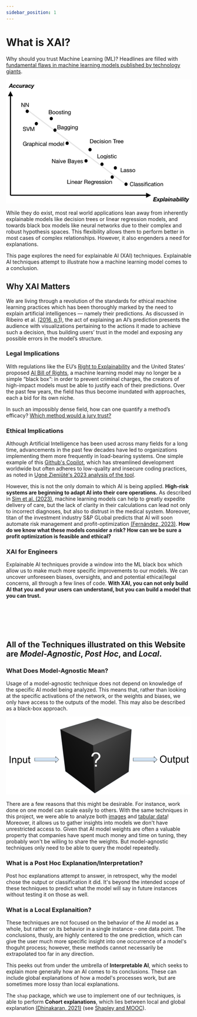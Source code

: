 ```yaml
---
sidebar_position: 1
---
```



# What is XAI?

Why should you trust Machine Learning (ML)? Headlines are filled with [fundamental flaws in machine learning models published by technology giants](https://www.nytimes.com/2023/05/22/technology/ai-photo-labels-google-apple.html).

![Accuracy vs explainability graph](src/accuracy_vs_explainability.png "In general, the more complicated – and inscrutable – your model, the more powerful it can become.")

While they do exist, most real world applications lean away from inherently explainable models like decision trees or linear regression models, and towards black box models like neural networks due to their complex and robust hypothesis spaces. This flexibility allows them to perform better in most cases of complex relationships. However, it also engenders a need for explanations.

This page explores the need for explainable AI (XAI) techniques. Explainable AI techniques attempt to illustrate how a machine learning model comes to a conclusion.


## Why XAI Matters
We are living through a revolution of the standards for ethical machine learning practices which has been thoroughly marked by the need to explain artificial intelligences — namely their predictions. As discussed in Ribeiro et al. [(2016, p.1)](https://arxiv.org/abs/1602.04938), the act of explaining an AI’s prediction presents the audience with visualizations pertaining to the actions it made to achieve such a decision, thus building users’ trust in the model and exposing any possible errors in the model’s structure.

### Legal Implications
With regulations like the EU’s [Right to Explainability](https://www.europarl.europa.eu/news/en/press-room/20231206IPR15699/artificial-intelligence-act-deal-on-comprehensive-rules-for-trustworthy-ai) and the United States’ proposed [AI Bill of Rights](https://www.whitehouse.gov/ostp/ai-bill-of-rights/), a machine learning model may no longer be a simple “black box”: in order to prevent criminal charges, the creators of high-impact models must be able to justify each of their predictions. Over the past few years, the field has thus become inundated with approaches, each a bid for its own niche.

In such an impossibly dense field, how can one quantify a method’s efficacy? [Which method would a jury trust?](../Shapley%20Values/The%20EU's%20right%20to%20explainability.md)


### Ethical Implications

Although Artificial Intelligence has been used across many fields for a long time, advancements in the past few decades have led to organizations implementing them more frequently in load-bearing systems. One simple example of this [Github's Copilot](https://github.com/features/copilot), which has streamlined development worldwide but often adheres to low-quality and insecure coding practices, as noted in [Ugnė Zieniūtė's 2023 analysis of the tool](https://nordvpn.com/blog/is-github-copilot-safe-to-use-at-work/).

However, this is not the only domain to which AI is being applied. **High-risk systems are beginning to adapt AI into their core operations.** As described in [Sim et al. (2023)](https://journals.lww.com/smj/Fulltext/2023/02000/Machine_learning_in_medicine__what_clinicians.1.aspx#:~:text=on%20ML%20projects.-,Explainability,-The%20concept%20of), machine learning models can help to greatly expedite delivery of care, but the lack of clarity in their calculations can lead not only to incorrect diagnoses, but also to distrust in the medical system. Moreover, titan of the investment industry S&P GLobal predicts that AI will soon automate risk management and profit-optimization [(Fernández, 2023)](https://www.spglobal.com/en/research-insights/featured/special-editorial/ai-in-banking-ai-will-be-an-incremental-game-changer). **How do we know what these models consider a risk? How can we be sure a profit optimization is feasible and ethical?**

### XAI for Engineers

Explainable AI techniques provide a window into the ML black box which allow us to make much more specific improvements to our models. We can uncover unforeseen biases, oversights, and and potential ethical/legal concerns, all through a few lines of code. **With XAI, you can not only build AI that you and your users can understand, but you can build a model that you can trust.**

<br></br>
<br></br>

## All of the Techniques illustrated on this Website are *Model-Agnostic*, *Post Hoc*, and *Local*.

### What Does Model-Agnostic Mean?
Usage of a model-agnostic technique does not depend on knowledge of the specific AI model being analyzed. This means that, rather than looking at the specific activations of the network, or the weights and biases, we only have access to the outputs of the model. This may also be described as a black-box approach.

![Black Box Clipart](src/Black_Box_Clipart.png "What is happening in the box? Not our problem!")

There are a few reasons that this might be desirable. For instance, work done on one model can scale easily to others. With the same techniques in this project, we were able to analyze both [images](/Explainable-Ai-Comps-2024/User%20Study/ResNet%20-%20Comparative%20Results) and [tabular data](/Explainable-Ai-Comps-2024/User%20Study/MOOC%20-%20Comparative%20Results)! Moreover, it allows us to gather insights into models we don't have unrestricted access to. Given that AI model weights are often a valuable property that companies have spent much money and time on tuning, they probably won't be willing to share the weights. But model-agnostic techniques only need to be able to query the model repeatedly.

### What is a Post Hoc Explanation/Interpretation?

Post hoc explanations attempt to answer, in retrospect, why the model chose the output or classification it did. It's beyond the intended scope of these techniques to predict what the model will say in future instances without testing it on those as well.

### What is a Local Explanaition?

These techniques are not focused on the behavior of the AI model as a whole, but rather on its behavior in a single instance – one data point. The conclusions, thusly, are highly centered to the one prediction, which can give the user much more specific insight into one occurrence of a model's thoguht process; however, these methods cannot necessarily be extrapolated too far in any direction.

This peeks out from under the umbrella of **Interpretable AI**, which seeks to explain more generally how an AI comes to its conclusions. These can include global explanations of how a model's processes work, but are sometimes more lossy than local explanations.

The ```shap``` package, which we use to implement one of our techniques, is able to perform **Cohort explanations**, which lies between local and global explanation [(Dhinakaran, 2021)](https://towardsdatascience.com/a-look-into-global-cohort-and-local-model-explainability-973bd449969f) (see [Shapley and MOOC](../Shapley%20Values/Shapley%20and%20MOOC.md)).
